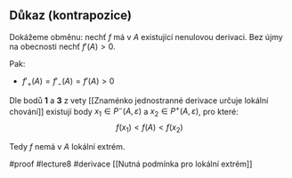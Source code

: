 ## Důkaz (kontrapozice)

Dokážeme obměnu: nechť $f$ má v $A$ existující nenulovou derivaci. Bez újmy na obecnosti nechť $f'(A) > 0$.

Pak:
- $f'_+(A) = f'_-(A) = f'(A) > 0$

Dle bodů **1** a **3** z vety [[Znaménko jednostranné derivace určuje lokální chování]] existují body $x_1 \in P^-(A, \varepsilon)$ a $x_2 \in P^+(A, \varepsilon)$, pro které:
$$
f(x_1) < f(A) < f(x_2)
$$

Tedy $f$ nemá v $A$ lokální extrém.



#proof #lecture8   #derivace
[[Nutná podmínka pro lokální extrém]]